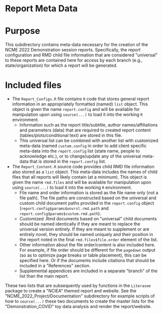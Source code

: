 Report Meta Data
================

#  Purpose

This subdirectory contains meta-data necessary for the creation of the NCME 2022
Demonstration session reports. Specifically, the report configuration and RMD
child file information that are considered "universal" to these reports are
contained here for access by each branch (e.g., state/organization) for which a
report will be generated.

#  Included files

* The `Report_Configs.R` file contains `R` code that stores general report
  information in an appropriately formatted (named) `list` object. This object is
  given the name `report.config` and will be available for manipulation upon using
  `source(...)` to load it into the working `R` environment.
  - Information such as the report title/subtitle, author names/affiliations and
    parameters (data) that are required to created report content
    (tables/plots/conditional text)  are stored in this file.
  - This universal list can be combined with another list with customized meta-data
    (named `custom.config` in order to add client specific meta-data into the
    `report.config` list (state name, people to acknowledge etc.), or to change/update
    any of the universal meta-data that is stored in the `report.config` list.
* The `Report_Content.R` source code provides child RMD file information also
  stored as a `list` object. This meta-data includes the names of child files that
  all reports will likely contain (at a minimum). This object is given the name
  `rmd.files` and will be available for manipulation upon using `source(...)` to
  load it into the working `R` environment.
  - File name and order information is stored as the file name only (not a file
    path). The file paths are constructed based on the universal and custom child
    document paths provided in the `report.config` object
    (`report.config$params$unvrsl.rmd.path` and `report.config$params$custom.rmd.path`).  
  - Customized .Rmd documents based on "universal" child documents should be named
    identically if they are meant to replace the universal version entirely.  If
    they are meant to supplement or are entirely novel, they should be named
    uniquely and their position in the report noted in the final
    `rmd.files$file.order` element of the list.
  - Other information about the file order/content is also included here. For
    example, if file order should be different for the `pagedown` output (so as
    to optimize page breaks or table placement), this can be specified here. Or
    if the documents include citations that should be included in a "References"
    section.
  - Supplemental appendices are included in a separate "branch" of the list than
    the main report.

These two lists that are subsequently used by functions in the `Literasee` package
to create a "NCIEA" themed report and website. See the "NCME_2022_Project/Documentation"
subdirectory for example scripts of how to `source(...)` these two documents to
create the master lists for the "Demonstration_COVID" toy data analysis and render
the report/website.
